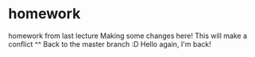 # homework
homework from last lecture
Making some changes here!
This will make a conflict ^^
Back to the master branch :D
Hello again, I'm back! 